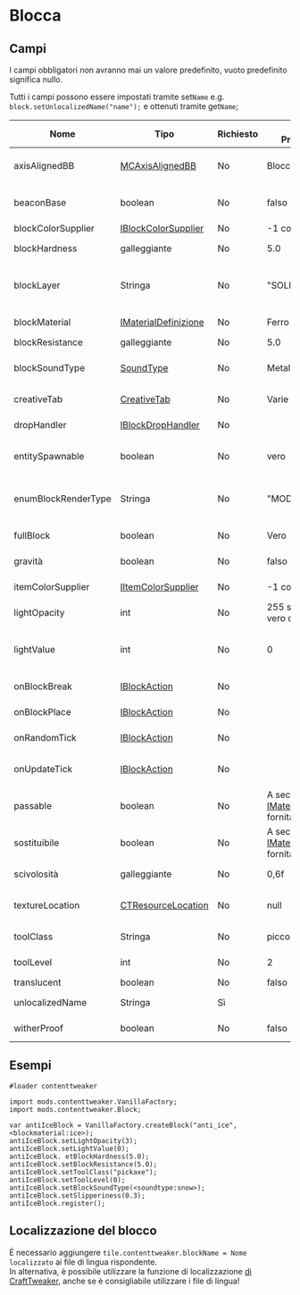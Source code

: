 # Blocca

## Campi

I campi obbligatori non avranno mai un valore predefinito, vuoto predefinito significa nullo.

Tutti i campi possono essere impostati tramite set`Name` e.g. `block.setUnlocalizedName("name");` e ottenuti tramite get`Name`;

| Nome                | Tipo                                                                                                      | Richiesto | Valore Predefinito                                                                                           | Note                                                                                                                   |
| ------------------- | --------------------------------------------------------------------------------------------------------- | --------- | ------------------------------------------------------------------------------------------------------------ | ---------------------------------------------------------------------------------------------------------------------- |
| axisAlignedBB       | [MCAxisAlignedBB](/Mods/ContentTweaker/Vanilla/Types/Block/MCAxisAlignedBB/)                              | No        | Blocco Completo                                                                                              | Permette di impostare la casella di delimitazione del blocco                                                           |
| beaconBase          | boolean                                                                                                   | No        | falso                                                                                                        | Questo blocco può essere usato come parte della base di un beacon?                                                     |
| blockColorSupplier  | [IBlockColorSupplier](/Mods/ContentTweaker/Vanilla/Advanced_Functionality/Functions/IBlockColorSupplier/) | No        | -1 come colore                                                                                               | Colore del blocco                                                                                                      |
| blockHardness       | galleggiante                                                                                              | No        | 5.0                                                                                                          | Quanto tempo ci vuole per rompere                                                                                      |
| blockLayer          | Stringa                                                                                                   | No        | "SOLIDO"                                                                                                     | "SOLIDO", "CUTOUT_MIPPED", "CUTOUT", "TRANSLUCENT"                                                                     |
| blockMaterial       | [IMaterialDefinizione](/Mods/ContentTweaker/Vanilla/Types/Block/IMaterialDefinition/)                     | No        | Ferro                                                                                                        | Il materiale di base del Blocco                                                                                        |
| blockResistance     | galleggiante                                                                                              | No        | 5.0                                                                                                          | Resistenza alle esplosioni                                                                                             |
| blockSoundType      | [SoundType](/Mods/ContentTweaker/Vanilla/Types/Sound/ISoundTypeDefinition/)                               | No        | Metallo                                                                                                      | Il tipo di suono del Blocco (determina cose come il suono di rottura)                                                  |
| creativeTab         | [CreativeTab](/Mods/ContentTweaker/Vanilla/Creatable_Content/Creative_Tab/)                               | No        | Varie                                                                                                        | La scheda Creativa in cui apparirà l'elemento                                                                          |
| dropHandler         | [IBlockDropHandler](/Mods/ContentTweaker/Vanilla/Advanced_Functionality/Functions/IBlockDropHandler/)     | No        |                                                                                                              | La scheda Creativa in cui apparirà l'elemento                                                                          |
| entitySpawnable     | boolean                                                                                                   | No        | vero                                                                                                         | Può essere usato per impedire che qualsiasi entità riproduca su questo blocco                                          |
| enumBlockRenderType | Stringa                                                                                                   | No        | "MODELLo"                                                                                                    | "INVISIBLE", "LIQUIDO", "ENTITYBLOCK_ANIMATED", "MODEL" → Imposta come viene reso il blocco                            |
| fullBlock           | boolean                                                                                                   | No        | Vero                                                                                                         | Utilizzato per il rendering e il calcolo della luce                                                                    |
| gravità             | boolean                                                                                                   | No        | falso                                                                                                        | Questo blocco è influenzato dalla gravità                                                                              |
| itemColorSupplier   | [IItemColorSupplier](/Mods/ContentTweaker/Vanilla/Advanced_Functionality/Functions/IItemColorSupplier/)   | No        | -1 come colore                                                                                               | Colore del blocco quando è in forma di oggetto                                                                         |
| lightOpacity        | int                                                                                                       | No        | 255 se fullBlock è vero o 0                                                                                  | La Luce passa attraverso                                                                                               |
| lightValue          | int                                                                                                       | No        | 0                                                                                                            | Il livello di luce del blocco, varia da 0-1. Questo valore viene moltiplicato per 15 per determinare il valore finale. |
| onBlockBreak        | [IBlockAction](/Mods/ContentTweaker/Vanilla/Advanced_Functionality/Functions/IBlockAction/)               | No        |                                                                                                              | Chiamato quando Blocco è rotto.                                                                                        |
| onBlockPlace        | [IBlockAction](/Mods/ContentTweaker/Vanilla/Advanced_Functionality/Functions/IBlockAction/)               | No        |                                                                                                              | Chiamato quando il blocco è posizionato.                                                                               |
| onRandomTick        | [IBlockAction](/Mods/ContentTweaker/Vanilla/Advanced_Functionality/Functions/IBlockAction/)               | No        |                                                                                                              | Chiamato ad un evento casuale di tick.                                                                                 |
| onUpdateTick        | [IBlockAction](/Mods/ContentTweaker/Vanilla/Advanced_Functionality/Functions/IBlockAction/)               | No        |                                                                                                              | Chiamato quando Blocco riceve un aggiornamento di blocco.                                                              |
| passable            | boolean                                                                                                   | No        | A seconda della [IMaterialDefinition](/Mods/ContentTweaker/Vanilla/Types/Block/IMaterialDefinition/) fornita | I giocatori possono passare attraverso questo blocco?                                                                  |
| sostituibile        | boolean                                                                                                   | No        | A seconda della [IMaterialDefinition](/Mods/ContentTweaker/Vanilla/Types/Block/IMaterialDefinition/) fornita | Questo blocco può essere sostituito da un altro blocco?                                                                |
| scivolosità         | galleggiante                                                                                              | No        | 0,6f                                                                                                         | I blocchi di ghiaccio sono 0.98f                                                                                       |
| textureLocation     | [CTResourceLocation](/Mods/ContentTweaker/Vanilla/Types/Resources/CTResourceLocation/)                    | No        | null                                                                                                         | La posizione delle risorse del blocco, usata per le texture, ecc.                                                      |
| toolClass           | Stringa                                                                                                   | No        | piccone                                                                                                      | Strumento richiesto per rompere il blocco                                                                              |
| toolLevel           | int                                                                                                       | No        | 2                                                                                                            | Livello strumento richiesto per rompere il blocco                                                                      |
| translucent         | boolean                                                                                                   | No        | falso                                                                                                        | È vedere attraverso                                                                                                    |
| unlocalizedName     | Stringa                                                                                                   | Sì        |                                                                                                              | Nome, dovrebbe essere tutto minuscolo                                                                                  |
| witherProof         | boolean                                                                                                   | No        | falso                                                                                                        | Può Wither's distruggere questo blocco                                                                                 |

## Esempi

```zenscript
#loader contenttweaker

import mods.contenttweaker.VanillaFactory;
import mods.contenttweaker.Block;

var antiIceBlock = VanillaFactory.createBlock("anti_ice", <blockmaterial:ice>);
antiIceBlock.setLightOpacity(3);
antiIceBlock.setLightValue(0);
antiIceBlock. etBlockHardness(5.0);
antiIceBlock.setBlockResistance(5.0);
antiIceBlock.setToolClass("pickaxe");
antiIceBlock.setToolLevel(0);
antiIceBlock.setBlockSoundType(<soundtype:snow>);
antiIceBlock.setSlipperiness(0.3);
antiIceBlock.register();
```

## Localizzazione del blocco

È necessario aggiungere `tile.contenttweaker.blockName = Nome localizzato` ai file di lingua rispondente.  
In alternativa, è possibile utilizzare la funzione di localizzazione [di CraftTweaker](/Vanilla/Game/IGame/), anche se è consigliabile utilizzare i file di lingua!